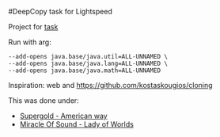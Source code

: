 #DeepCopy task for Lightspeed

Project for [task](https://github.com/Ecwid/new-job/blob/master/Deep-clone.md)

Run with arg: 
```
--add-opens java.base/java.util=ALL-UNNAMED \
--add-opens java.base/java.lang=ALL-UNNAMED \
--add-opens java.base/java.math=ALL-UNNAMED
```

Inspiration: web and https://github.com/kostaskougios/cloning

This was done under: 
- [Supergold - American way](https://open.spotify.com/track/2fRLnlf2hw3p1x9G64Aeq2?si=b2e4ceaac23f4841)
- [Miracle Of Sound - Lady of Worlds](https://open.spotify.com/track/4BSeXseep3oDOdv9UHFN0W?si=9ada5ff409804045) 